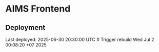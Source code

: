 # AIMS Frontend

## Deployment
Last deployed: 2025-06-30 20:30:00 UTC # Trigger rebuild Wed Jul  2 00:08:20 +07 2025
